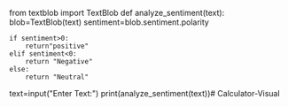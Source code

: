 from textblob import TextBlob
def analyze_sentiment(text):
    blob=TextBlob(text)
    sentiment=blob.sentiment.polarity

    if sentiment>0:
        return"positive"
    elif sentiment<0:
        return "Negative"
    else:
        return "Neutral"
text=input("Enter Text:")
print(analyze_sentiment(text))# Calculator-Visual
